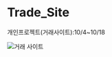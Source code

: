 # Trade_Site
개인프로젝트(거래사이트):10/4~10/18


![거래 사이트](https://user-images.githubusercontent.com/33335762/193826906-8bdcac1f-90da-438c-8649-8a90364a5928.png)
